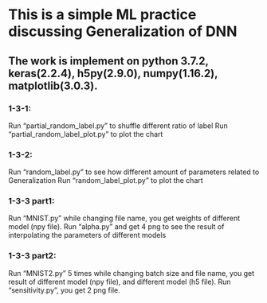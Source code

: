 # This is a simple ML practice discussing Generalization of DNN

## The work is implement on python 3.7.2, keras(2.2.4), h5py(2.9.0), numpy(1.16.2), matplotlib(3.0.3).

### 1-3-1:
Run “partial_random_label.py” to shuffle different ratio of label
Run “partial_random_label_plot.py”  to plot the chart

### 1-3-2:
Run “random_label.py” to see how different amount of parameters related to Generalization
Run “random_label_plot.py” to plot the chart

### 1-3-3 part1:
Run “MNIST.py” while changing file name, you get weights of different model (npy file).
Run “alpha.py” and get 4 png to see the result of interpolating the parameters of different models

### 1-3-3 part2:
Run “MNIST2.py” 5 times while changing batch size and file name, you get result of different model (npy file), and different model (h5 file).
Run “sensitivity.py”, you get 2 png file.

